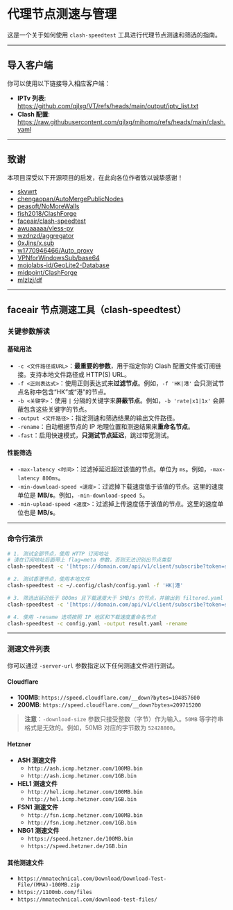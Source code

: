 


# 代理节点测速与管理

这是一个关于如何使用 `clash-speedtest` 工具进行代理节点测速和筛选的指南。

---

## 导入客户端

你可以使用以下链接导入相应客户端：

- **IPTv 列表**: https://github.com/qjlxg/VT/refs/heads/main/output/iptv_list.txt
- **Clash 配置**: https://raw.githubusercontent.com/qjlxg/mihomo/refs/heads/main/clash.yaml

---

## 致谢

本项目深受以下开源项目的启发，在此向各位作者致以诚挚感谢！

- [skywrt](https://github.com/skywrt)
- [chengaopan/AutoMergePublicNodes](https://github.com/chengaopan/AutoMergePublicNodes)
- [peasoft/NoMoreWalls](https://github.com/peasoft/NoMoreWalls)
- [fish2018/ClashForge](https://github.com/fish2018/ClashForge)
- [faceair/clash-speedtest](https://github.com/faceair/clash-speedtest)
- [awuaaaaa/vless-py](https://github.com/awuaaaaa/vless-py)
- [wzdnzd/aggregator](https://github.com/wzdnzd/aggregator)
- [0xJins/x.sub](https://github.com/0xJins/x.sub)
- [w1770946466/Auto_proxy](https://github.com/w1770946466/Auto_proxy)
- [VPNforWindowsSub/base64](https://github.com/VPNforWindowsSub/base64)
- [mojolabs-id/GeoLite2-Database](https://github.com/mojolabs-id/GeoLite2-Database)
- [midpoint/ClashForge](https://github.com/midpoint/ClashForge)
- [mlzlzj/df](https://github.com/mlzlzj/df)

---

## faceair 节点测速工具（clash-speedtest）

### 关键参数解读

#### 基础用法

* `-c <文件路径或URL>`：**最重要的参数**，用于指定你的 Clash 配置文件或订阅链接。支持本地文件路径或 HTTP(S) URL。
* `-f <正则表达式>`：使用正则表达式来**过滤节点**。例如，`-f 'HK|港'` 会只测试节点名称中包含“HK”或“港”的节点。
* `-b <关键字>`：使用 `|` 分隔的关键字来**屏蔽节点**。例如，`-b 'rate|x1|1x'` 会屏蔽包含这些关键字的节点。
* `-output <文件路径>`：指定测速和筛选结果的输出文件路径。
* `-rename`：自动根据节点的 IP 地理位置和测速结果来**重命名节点**。
* `-fast`：启用快速模式，**只测试节点延迟**，跳过带宽测试。

#### 性能筛选

* `-max-latency <时间>`：过滤掉延迟超过该值的节点。单位为 `ms`。例如，`-max-latency 800ms`。
* `-min-download-speed <速度>`：过滤掉下载速度低于该值的节点。这里的速度单位是 **MB/s**。例如，`-min-download-speed 5`。
* `-min-upload-speed <速度>`：过滤掉上传速度低于该值的节点。这里的速度单位也是 **MB/s**。

---

### 命令行演示

```bash
# 1. 测试全部节点，使用 HTTP 订阅地址
# 请在订阅地址后面带上 flag=meta 参数，否则无法识别出节点类型
clash-speedtest -c '[https://domain.com/api/v1/client/subscribe?token=secret&flag=meta](https://domain.com/api/v1/client/subscribe?token=secret&flag=meta)'

# 2. 测试香港节点，使用本地文件
clash-speedtest -c ~/.config/clash/config.yaml -f 'HK|港'

# 3. 筛选出延迟低于 800ms 且下载速度大于 5MB/s 的节点，并输出到 filtered.yaml
clash-speedtest -c '[https://domain.com/api/v1/client/subscribe?token=secret&flag=meta](https://domain.com/api/v1/client/subscribe?token=secret&flag=meta)' -output filtered.yaml -max-latency 800ms -min-download-speed 5

# 4. 使用 -rename 选项按照 IP 地区和下载速度重命名节点
clash-speedtest -c config.yaml -output result.yaml -rename
````

-----

### 测速文件列表

你可以通过 `-server-url` 参数指定以下任何测速文件进行测试。

#### Cloudflare

  * **100MB**: `https://speed.cloudflare.com/__down?bytes=104857600`
  * **200MB**: `https://speed.cloudflare.com/__down?bytes=209715200`

> **注意**：`-download-size` 参数只接受整数（字节）作为输入。`50MB` 等字符串格式是无效的。例如，50MB 对应的字节数为 `52428800`。

#### Hetzner

  * **ASH 测速文件**
      * `http://ash.icmp.hetzner.com/100MB.bin`
      * `http://ash.icmp.hetzner.com/1GB.bin`
  * **HEL1 测速文件**
      * `http://hel.icmp.hetzner.com/100MB.bin`
      * `http://hel.icmp.hetzner.com/1GB.bin`
  * **FSN1 测速文件**
      * `http://fsn.icmp.hetzner.com/100MB.bin`
      * `http://fsn.icmp.hetzner.com/1GB.bin`
  * **NBG1 测速文件**
      * `https://speed.hetzner.de/100MB.bin`
      * `https://speed.hetzner.de/1GB.bin`

#### 其他测速文件

  * `https://mmatechnical.com/Download/Download-Test-File/(MMA)-100MB.zip`
  * `https://1100mb.com/files`
  * `https://mmatechnical.com/download-test-files/`

<!-- end list -->

```
```
